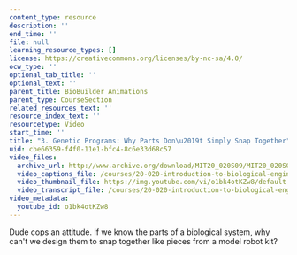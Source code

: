 ```yaml
---
content_type: resource
description: ''
end_time: ''
file: null
learning_resource_types: []
license: https://creativecommons.org/licenses/by-nc-sa/4.0/
ocw_type: ''
optional_tab_title: ''
optional_text: ''
parent_title: BioBuilder Animations
parent_type: CourseSection
related_resources_text: ''
resource_index_text: ''
resourcetype: Video
start_time: ''
title: "3. Genetic Programs: Why Parts Don\u2019t Simply Snap Together"
uid: cbe66359-f4f0-11e1-bfc4-8c6e33d68c57
video_files:
  archive_url: http://www.archive.org/download/MIT20_020S09/MIT20_020S09_parts.mp4
  video_captions_file: /courses/20-020-introduction-to-biological-engineering-design-spring-2009/af27f522d7ae50f281373508a27d81e6_o1bk4otKZw8.vtt
  video_thumbnail_file: https://img.youtube.com/vi/o1bk4otKZw8/default.jpg
  video_transcript_file: /courses/20-020-introduction-to-biological-engineering-design-spring-2009/7b83f88bd85505561a3b20f5cfec0cc7_o1bk4otKZw8.pdf
video_metadata:
  youtube_id: o1bk4otKZw8
---
```


Dude cops an attitude. If we know the parts of a biological system, why can't we design them to snap together like pieces from a model robot kit?

